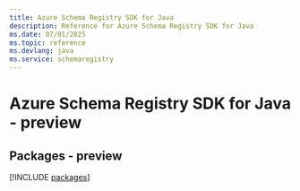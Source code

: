 ```yaml
---
title: Azure Schema Registry SDK for Java
description: Reference for Azure Schema Registry SDK for Java
ms.date: 07/01/2025
ms.topic: reference
ms.devlang: java
ms.service: schemaregistry
---
```

# Azure Schema Registry SDK for Java - preview
## Packages - preview
[!INCLUDE [packages](schema-registry-index.md)]